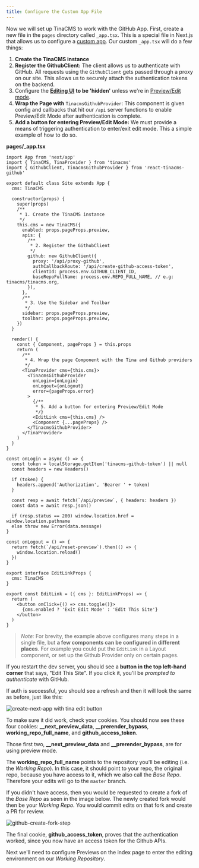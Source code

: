 ```yaml
---
title: Configure the Custom App File
---
```


Now we will set up TinaCMS to work with the GitHub App. First, create a new file in the `pages` directory called `_app.tsx`. This is a special file in Next.js that allows us to configure a [custom app](https://nextjs.org/docs/advanced-features/custom-app). Our custom `_app.tsx` will do a few things:

1. **Create the TinaCMS instance**
2. **Register the GithubClient:** The client allows us to authenticate with GitHub. All requests using the `GithubClient` gets passed through a proxy on our site. This allows us to securely attach the authentication tokens on the backend.
3. Configure the [**Editing UI**](/docs/ui) **to be 'hidden'** unless we're in [Preview/Edit mode](https://nextjs.org/docs/advanced-features/preview-mode).
4. **Wrap the Page with** `TinacmsGithubProvider`: This component is given config and callbacks that hit our `/api` server functions to enable Preview/Edit Mode after authentication is complete.
5. **Add a button for entering Preview/Edit Mode:** We must provide a means of triggering authentication to enter/exit edit mode. This a simple example of how to do so.

**pages/\_app.tsx**

```tsx
import App from 'next/app'
import { TinaCMS, TinaProvider } from 'tinacms'
import { GithubClient, TinacmsGithubProvider } from 'react-tinacms-github'

export default class Site extends App {
  cms: TinaCMS

  constructor(props) {
    super(props)
    /**
     * 1. Create the TinaCMS instance
     */
    this.cms = new TinaCMS({
      enabled: props.pageProps.preview,
      apis: {
        /**
         * 2. Register the GithubClient
         */
        github: new GithubClient({
          proxy: '/api/proxy-github',
          authCallbackRoute: '/api/create-github-access-token',
          clientId: process.env.GITHUB_CLIENT_ID,
          baseRepoFullName: process.env.REPO_FULL_NAME, // e.g: tinacms/tinacms.org,
        }),
      },
      /**
       * 3. Use the Sidebar and Toolbar
       */
      sidebar: props.pageProps.preview,
      toolbar: props.pageProps.preview,
    })
  }

  render() {
    const { Component, pageProps } = this.props
    return (
      /**
       * 4. Wrap the page Component with the Tina and Github providers
       */
      <TinaProvider cms={this.cms}>
        <TinacmsGithubProvider
          onLogin={onLogin}
          onLogout={onLogout}
          error={pageProps.error}
        >
          {/**
           * 5. Add a button for entering Preview/Edit Mode
           */}
          <EditLink cms={this.cms} />
          <Component {...pageProps} />
        </TinacmsGithubProvider>
      </TinaProvider>
    )
  }
}

const onLogin = async () => {
  const token = localStorage.getItem('tinacms-github-token') || null
  const headers = new Headers()

  if (token) {
    headers.append('Authorization', 'Bearer ' + token)
  }

  const resp = await fetch(`/api/preview`, { headers: headers })
  const data = await resp.json()

  if (resp.status == 200) window.location.href = window.location.pathname
  else throw new Error(data.message)
}

const onLogout = () => {
  return fetch(`/api/reset-preview`).then(() => {
    window.location.reload()
  })
}

export interface EditLinkProps {
  cms: TinaCMS
}

export const EditLink = ({ cms }: EditLinkProps) => {
  return (
    <button onClick={() => cms.toggle()}>
      {cms.enabled ? 'Exit Edit Mode' : 'Edit This Site'}
    </button>
  )
}
```

> _Note:_ For brevity, the example above configures many steps in a single file, but **a few components can be configured in different places**. For example you could put the `EditLink` in a Layout component, or set up the Github Provider only on certain pages.

If you restart the dev server, you should see a **button in the top left-hand corner** that says, "Edit This Site". If you click it, you'll be _prompted to authenticate_ with GitHub.

If auth is successful, you should see a refresh and then it will look the same as before, just like this:

![create-next-app with tina edit button](/img/github-open-auth-cna/edit-this-site.png)

To make sure it did work, check your cookies. You should now see these four cookies: **\_\_next_preview_data**, **\_\_prerender_bypass**, **working_repo_full_name**, and **github_access_token**.

Those first two, **\_\_next_preview_data** and **\_\_prerender_bypass**, are for using preview mode.

The **working_repo_full_name** points to the repository you'll be editing (i.e. the _Working Repo_). In this case, it should point to your repo, the original repo, because you have access to it, which we also call the _Base Repo_. Therefore your edits will go to the `master` branch.

If you didn't have access, then you would be requested to create a fork of the _Base Repo_ as seen in the image below. The newly created fork would then be your _Working Repo_. You would commit edits on that fork and create a PR for review.

![github-create-fork-step](/img/github-open-auth-cna/create-fork-step.png)

The final cookie, **github_access_token**, proves that the authentication worked, since you now have an access token for the Github APIs.

Next we'll need to configure Previews on the index page to enter the editing environment on our _Working Repository_.
